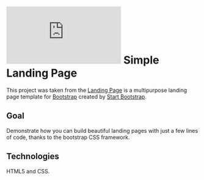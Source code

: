 # ![alt text](https://assets.breatheco.de/apis/img/images.php?blob&random&cat=icon&tags=breathecode,32)  Simple Landing Page

This project was taken from the [Landing Page](http://startbootstrap.com/template-overviews/landing-page/) is a multipurpose landing page template for [Bootstrap](http://getbootstrap.com/) created by [Start Bootstrap](http://startbootstrap.com/).

## Goal

Demonstrate how you can build beautiful landing pages with just a few lines of code, thanks to the
bootstrap CSS framework.

## Technologies

HTML5 and CSS.